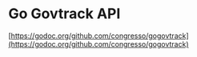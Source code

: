 # Go Govtrack API

[https://godoc.org/github.com/congresso/gogovtrack](https://godoc.org/github.com/congresso/gogovtrack)
